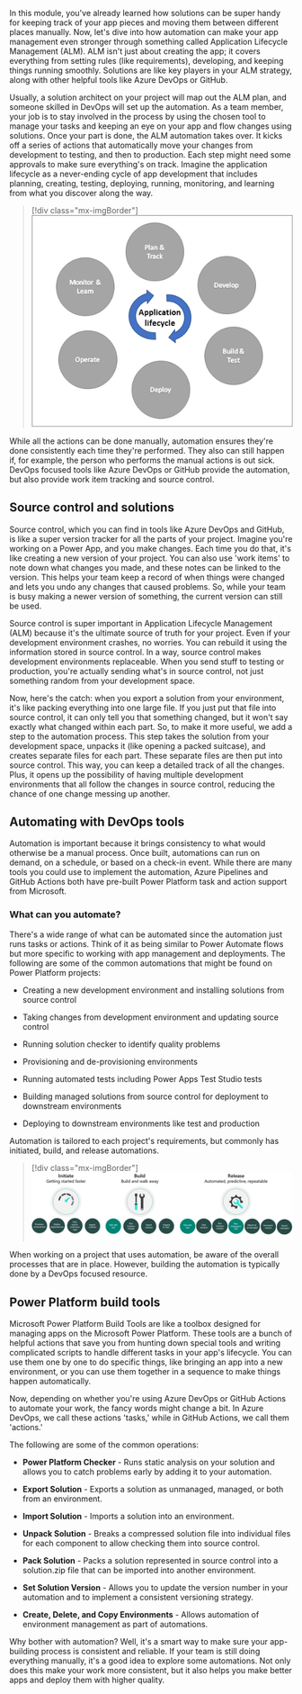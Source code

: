 In this module, you've already learned how solutions can be super handy for keeping track of your app pieces and moving them between different places manually. Now, let's dive into how automation can make your app management even stronger through something called Application Lifecycle Management (ALM). ALM isn't just about creating the app; it covers everything from setting rules (like requirements), developing, and keeping things running smoothly. Solutions are like key players in your ALM strategy, along with other helpful tools like Azure DevOps or GitHub.

Usually, a solution architect on your project will map out the ALM plan, and someone skilled in DevOps will set up the automation. As a team member, your job is to stay involved in the process by using the chosen tool to manage your tasks and keeping an eye on your app and flow changes using solutions. Once your part is done, the ALM automation takes over. It kicks off a series of actions that automatically move your changes from development to testing, and then to production. Each step might need some approvals to make sure everything's on track. Imagine the application lifecycle as a never-ending cycle of app development that includes planning, creating, testing, deploying, running, monitoring, and learning from what you discover along the way.

> [!div class="mx-imgBorder"]
> [![Diagram of the application lifecycle development process.](../media/lifecycle.png)](../media/lifecycle.png#lightbox)

While all the actions can be done manually, automation ensures they're done consistently each time they're performed. They also can still happen if, for example, the person who performs the manual actions is out sick. DevOps focused tools like Azure DevOps or GitHub provide the automation, but also provide work item tracking and source control.

## Source control and solutions

Source control, which you can find in tools like Azure DevOps and GitHub, is like a super version tracker for all the parts of your project. Imagine you're working on a Power App, and you make changes. Each time you do that, it's like creating a new version of your project. You can also use 'work items' to note down what changes you made, and these notes can be linked to the version. This helps your team keep a record of when things were changed and lets you undo any changes that caused problems. So, while your team is busy making a newer version of something, the current version can still be used.

Source control is super important in Application Lifecycle Management (ALM) because it's the ultimate source of truth for your project. Even if your development environment crashes, no worries. You can rebuild it using the information stored in source control. In a way, source control makes development environments replaceable. When you send stuff to testing or production, you're actually sending what's in source control, not just something random from your development space.

Now, here's the catch: when you export a solution from your environment, it's like packing everything into one large file. If you just put that file into source control, it can only tell you that something changed, but it won't say exactly what changed within each part. So, to make it more useful, we add a step to the automation process. This step takes the solution from your development space, unpacks it (like opening a packed suitcase), and creates separate files for each part. These separate files are then put into source control. This way, you can keep a detailed track of all the changes. Plus, it opens up the possibility of having multiple development environments that all follow the changes in source control, reducing the chance of one change messing up another.

## Automating with DevOps tools

Automation is important because it brings consistency to what would otherwise be a manual process. Once built, automations can run on demand, on a schedule, or based on a check-in event. While there are many tools you could use to implement the automation, Azure Pipelines and GitHub Actions both have pre-built Power Platform task and action support from Microsoft.

### What can you automate?

There's a wide range of what can be automated since the automation just runs tasks or actions. Think of it as being similar to Power Automate flows but more specific to working with app management and deployments. The following are some of the common automations that might be found on Power Platform projects:

-   Creating a new development environment and installing solutions from source control

-   Taking changes from development environment and updating source control

-   Running solution checker to identify quality problems

-   Provisioning and de-provisioning environments

-   Running automated tests including Power Apps Test Studio tests

-   Building managed solutions from source control for deployment to downstream environments

-   Deploying to downstream environments like test and production

Automation is tailored to each project's requirements, but commonly has initiated, build, and release automations.

> [!div class="mx-imgBorder"]
> [![Visual to show initiate, build, and release phases of deployment.](../media/deployment-phases.png)](../media/deployment-phases.png#lightbox)

When working on a project that uses automation, be aware of the overall processes that are in place. However, building the automation is typically done by a DevOps focused resource.

## Power Platform build tools

Microsoft Power Platform Build Tools are like a toolbox designed for managing apps on the Microsoft Power Platform. These tools are a bunch of helpful actions that save you from hunting down special tools and writing complicated scripts to handle different tasks in your app's lifecycle. You can use them one by one to do specific things, like bringing an app into a new environment, or you can use them together in a sequence to make things happen automatically.

Now, depending on whether you're using Azure DevOps or GitHub Actions to automate your work, the fancy words might change a bit. In Azure DevOps, we call these actions 'tasks,' while in GitHub Actions, we call them 'actions.'

The following are some of the common operations:

-   **Power Platform Checker** - Runs static analysis on your solution and allows you to catch problems early by adding it to your automation.

-   **Export Solution** - Exports a solution as unmanaged, managed, or both from an environment.

-   **Import Solution** - Imports a solution into an environment.

-   **Unpack Solution** - Breaks a compressed solution file into individual files for each component to allow checking them into source control.

-   **Pack Solution** - Packs a solution represented in source control into a solution.zip file that can be imported into another environment.

-   **Set Solution Version** - Allows you to update the version number in your automation and to implement a consistent versioning strategy.

-   **Create, Delete, and Copy Environments** - Allows automation of environment management as part of automations.

Why bother with automation? Well, it's a smart way to make sure your app-building process is consistent and reliable. If your team is still doing everything manually, it's a good idea to explore some automations. Not only does this make your work more consistent, but it also helps you make better apps and deploy them with higher quality.
